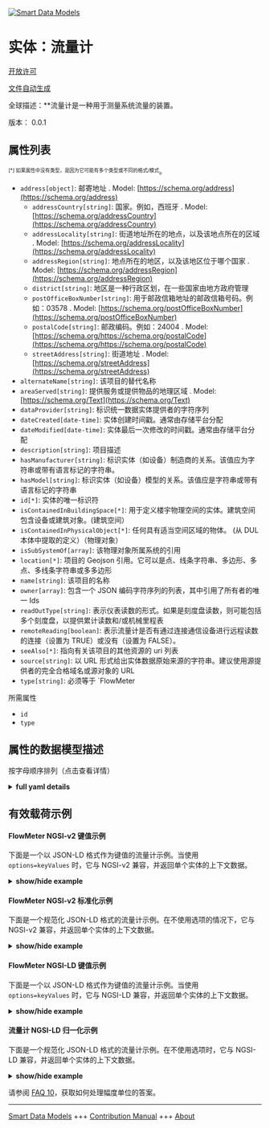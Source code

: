 <!-- 10-Header -->    
[![Smart Data Models](https://smartdatamodels.org/wp-content/uploads/2022/01/SmartDataModels_logo.png "Logo")](https://smartdatamodels.org)    
实体：流量计    
======<!-- /10-Header -->    
<!-- 15-License -->    
[开放许可](https://github.com/smart-data-models//dataModel.S4BLDG/blob/master/FlowMeter/LICENSE.md)    
[文件自动生成](https://docs.google.com/presentation/d/e/2PACX-1vTs-Ng5dIAwkg91oTTUdt8ua7woBXhPnwavZ0FxgR8BsAI_Ek3C5q97Nd94HS8KhP-r_quD4H0fgyt3/pub?start=false&loop=false&delayms=3000#slide=id.gb715ace035_0_60)    
<!-- /15-License -->    
<!-- 20-Description -->    
全球描述：**流量计是一种用于测量系统流量的装置。    
版本： 0.0.1    
<!-- /20-Description -->    
<!-- 30-PropertiesList -->    
## 属性列表    
<sup><sub>[*] 如果属性中没有类型，是因为它可能有多个类型或不同的格式/模式</sub></sup>。    
- `address[object]`: 邮寄地址  . Model: [https://schema.org/address](https://schema.org/address)	- `addressCountry[string]`: 国家。例如，西班牙  . Model: [https://schema.org/addressCountry](https://schema.org/addressCountry)    
	- `addressLocality[string]`: 街道地址所在的地点，以及该地点所在的区域  . Model: [https://schema.org/addressLocality](https://schema.org/addressLocality)    
	- `addressRegion[string]`: 地点所在的地区，以及该地区位于哪个国家  . Model: [https://schema.org/addressRegion](https://schema.org/addressRegion)    
	- `district[string]`: 地区是一种行政区划，在一些国家由地方政府管理      
	- `postOfficeBoxNumber[string]`: 用于邮政信箱地址的邮政信箱号码。例如：03578  . Model: [https://schema.org/postOfficeBoxNumber](https://schema.org/postOfficeBoxNumber)    
	- `postalCode[string]`: 邮政编码。例如：24004  . Model: [https://schema.org/https://schema.org/postalCode](https://schema.org/https://schema.org/postalCode)    
	- `streetAddress[string]`: 街道地址  . Model: [https://schema.org/streetAddress](https://schema.org/streetAddress)    
- `alternateName[string]`: 该项目的替代名称  - `areaServed[string]`: 提供服务或提供物品的地理区域  . Model: [https://schema.org/Text](https://schema.org/Text)- `dataProvider[string]`: 标识统一数据实体提供者的字符序列  - `dateCreated[date-time]`: 实体创建时间戳。通常由存储平台分配  - `dateModified[date-time]`: 实体最后一次修改的时间戳。通常由存储平台分配  - `description[string]`: 项目描述  - `hasManufacturer[string]`: 标识实体（如设备）制造商的关系。该值应为字符串或带有语言标记的字符串。  - `hasModel[string]`: 标识实体（如设备）模型的关系。该值应是字符串或带有语言标记的字符串  - `id[*]`: 实体的唯一标识符  - `isContainedInBuildingSpace[*]`: 用于定义楼宇物理空间的实体。建筑空间包含设备或建筑对象。(建筑空间）  - `isContainedInPhysicalObject[*]`: 任何具有适当空间区域的物体。  (从 DUL 本体中提取的定义）（物理对象）  - `isSubSystemOf[array]`: 该物理对象所属系统的引用  - `location[*]`: 项目的 Geojson 引用。它可以是点、线条字符串、多边形、多点、多线条字符串或多多边形  - `name[string]`: 该项目的名称  - `owner[array]`: 包含一个 JSON 编码字符序列的列表，其中引用了所有者的唯一 Ids  - `readOutType[string]`: 表示仪表读数的形式。如果是刻度盘读数，则可能包括多个刻度盘，以提供累计读数和/或机械里程表  - `remoteReading[boolean]`: 表示流量计是否有通过连接通信设备进行远程读数的连接（设置为 TRUE）或没有（设置为 FALSE）。  - `seeAlso[*]`: 指向有关该项目的其他资源的 uri 列表  - `source[string]`: 以 URL 形式给出实体数据原始来源的字符串。建议使用源提供者的完全合格域名或源对象的 URL  - `type[string]`: 必须等于 `FlowMeter  <!-- /30-PropertiesList -->    
<!-- 35-RequiredProperties -->    
所需属性    
- `id`  - `type`  <!-- /35-RequiredProperties -->    
<!-- 40-RequiredProperties -->    
<!-- /40-RequiredProperties -->    
<!-- 50-DataModelHeader -->    
## 属性的数据模型描述    
按字母顺序排列（点击查看详情）    
<!-- /50-DataModelHeader -->    
<!-- 60-ModelYaml -->    
<details><summary><strong>full yaml details</strong></summary>      
```yaml    
FlowMeter:      
  description: A flow meter is a device that is used to measure the flow rate in a system.      
  properties:      
    address:      
      description: The mailing address      
      properties:      
        addressCountry:      
          description: 'The country. For example, Spain'      
          type: string      
          x-ngsi:      
            model: https://schema.org/addressCountry      
            type: Property      
        addressLocality:      
          description: 'The locality in which the street address is, and which is in the region'      
          type: string      
          x-ngsi:      
            model: https://schema.org/addressLocality      
            type: Property      
        addressRegion:      
          description: 'The region in which the locality is, and which is in the country'      
          type: string      
          x-ngsi:      
            model: https://schema.org/addressRegion      
            type: Property      
        district:      
          description: 'A district is a type of administrative division that, in some countries, is managed by the local government'      
          type: string      
          x-ngsi:      
            type: Property      
        postOfficeBoxNumber:      
          description: 'The post office box number for PO box addresses. For example, 03578'      
          type: string      
          x-ngsi:      
            model: https://schema.org/postOfficeBoxNumber      
            type: Property      
        postalCode:      
          description: 'The postal code. For example, 24004'      
          type: string      
          x-ngsi:      
            model: https://schema.org/https://schema.org/postalCode      
            type: Property      
        streetAddress:      
          description: The street address      
          type: string      
          x-ngsi:      
            model: https://schema.org/streetAddress      
            type: Property      
        streetNr:      
          description: Number identifying a specific property on a public street      
          type: string      
          x-ngsi:      
            type: Property      
      type: object      
      x-ngsi:      
        model: https://schema.org/address      
        type: Property      
    alternateName:      
      description: An alternative name for this item      
      type: string      
      x-ngsi:      
        type: Property      
    areaServed:      
      description: The geographic area where a service or offered item is provided      
      type: string      
      x-ngsi:      
        model: https://schema.org/Text      
        type: Property      
    dataProvider:      
      description: A sequence of characters identifying the provider of the harmonised data entity      
      type: string      
      x-ngsi:      
        type: Property      
    dateCreated:      
      description: Entity creation timestamp. This will usually be allocated by the storage platform      
      format: date-time      
      type: string      
      x-ngsi:      
        type: Property      
    dateModified:      
      description: Timestamp of the last modification of the entity. This will usually be allocated by the storage platform      
      format: date-time      
      type: string      
      x-ngsi:      
        type: Property      
    description:      
      description: A description of this item      
      type: string      
      x-ngsi:      
        type: Property      
    hasManufacturer:      
      description: 'A relationship identifying the manufacturer of an entity (e.g., device). The value is expected to be a string or a string with language tag'      
      type: string      
      x-ngsi:      
        type: Property      
    hasModel:      
      description: 'A relationship identifying the model of an entity (e.g., device). The value is expected to be a string or a string with language tag'      
      type: string      
      x-ngsi:      
        type: Property      
    id:      
      anyOf:      
        - description: Identifier format of any NGSI entity      
          maxLength: 256      
          minLength: 1      
          pattern: ^[\w\-\.\{\}\$\+\*\[\]`|~^@!,:\\]+$      
          type: string      
          x-ngsi:      
            type: Property      
        - description: Identifier format of any NGSI entity      
          format: uri      
          type: string      
          x-ngsi:      
            type: Property      
      description: Unique identifier of the entity      
      x-ngsi:      
        type: Property      
    isContainedInBuildingSpace:      
      anyOf:      
        - description: Identifier format of any NGSI entity      
          maxLength: 256      
          minLength: 1      
          pattern: ^[\w\-\.\{\}\$\+\*\[\]`|~^@!,:\\]+$      
          type: string      
          x-ngsi:      
            type: Property      
        - description: Identifier format of any NGSI entity      
          format: uri      
          type: string      
          x-ngsi:      
            type: Property      
      description: An entity used to define the physical spaces of the building. A building space contains devices or building objects. (BuildingSpace)      
      x-ngsi:      
        type: Property      
    isContainedInPhysicalObject:      
      anyOf:      
        - description: Identifier format of any NGSI entity      
          maxLength: 256      
          minLength: 1      
          pattern: ^[\w\-\.\{\}\$\+\*\[\]`|~^@!,:\\]+$      
          type: string      
          x-ngsi:      
            type: Property      
        - description: Identifier format of any NGSI entity      
          format: uri      
          type: string      
          x-ngsi:      
            type: Property      
      description: Any Object that has a proper space region.  (Definition extracted from DUL ontology) (PhysicalObject)      
      x-ngsi:      
        type: Property      
    isSubSystemOf:      
      description: A reference to a system(s) that this Physical Object is part of      
      items:      
        anyOf:      
          - description: Identifier format of any NGSI entity      
            maxLength: 256      
            minLength: 1      
            pattern: ^[\w\-\.\{\}\$\+\*\[\]`|~^@!,:\\]+$      
            type: string      
            x-ngsi:      
              type: Property      
          - description: Identifier format of any NGSI entity      
            format: uri      
            type: string      
            x-ngsi:      
              type: Property      
        description: Unique identifier of the entity      
        x-ngsi:      
          type: Property      
      type: array      
      x-ngsi:      
        type: Relationship      
    location:      
      description: 'Geojson reference to the item. It can be Point, LineString, Polygon, MultiPoint, MultiLineString or MultiPolygon'      
      oneOf:      
        - description: Geojson reference to the item. Point      
          properties:      
            bbox:      
              items:      
                type: number      
              minItems: 4      
              type: array      
            coordinates:      
              items:      
                type: number      
              minItems: 2      
              type: array      
            type:      
              enum:      
                - Point      
              type: string      
          required:      
            - type      
            - coordinates      
          title: GeoJSON Point      
          type: object      
          x-ngsi:      
            type: GeoProperty      
        - description: Geojson reference to the item. LineString      
          properties:      
            bbox:      
              items:      
                type: number      
              minItems: 4      
              type: array      
            coordinates:      
              items:      
                items:      
                  type: number      
                minItems: 2      
                type: array      
              minItems: 2      
              type: array      
            type:      
              enum:      
                - LineString      
              type: string      
          required:      
            - type      
            - coordinates      
          title: GeoJSON LineString      
          type: object      
          x-ngsi:      
            type: GeoProperty      
        - description: Geojson reference to the item. Polygon      
          properties:      
            bbox:      
              items:      
                type: number      
              minItems: 4      
              type: array      
            coordinates:      
              items:      
                items:      
                  items:      
                    type: number      
                  minItems: 2      
                  type: array      
                minItems: 4      
                type: array      
              type: array      
            type:      
              enum:      
                - Polygon      
              type: string      
          required:      
            - type      
            - coordinates      
          title: GeoJSON Polygon      
          type: object      
          x-ngsi:      
            type: GeoProperty      
        - description: Geojson reference to the item. MultiPoint      
          properties:      
            bbox:      
              items:      
                type: number      
              minItems: 4      
              type: array      
            coordinates:      
              items:      
                items:      
                  type: number      
                minItems: 2      
                type: array      
              type: array      
            type:      
              enum:      
                - MultiPoint      
              type: string      
          required:      
            - type      
            - coordinates      
          title: GeoJSON MultiPoint      
          type: object      
          x-ngsi:      
            type: GeoProperty      
        - description: Geojson reference to the item. MultiLineString      
          properties:      
            bbox:      
              items:      
                type: number      
              minItems: 4      
              type: array      
            coordinates:      
              items:      
                items:      
                  items:      
                    type: number      
                  minItems: 2      
                  type: array      
                minItems: 2      
                type: array      
              type: array      
            type:      
              enum:      
                - MultiLineString      
              type: string      
          required:      
            - type      
            - coordinates      
          title: GeoJSON MultiLineString      
          type: object      
          x-ngsi:      
            type: GeoProperty      
        - description: Geojson reference to the item. MultiLineString      
          properties:      
            bbox:      
              items:      
                type: number      
              minItems: 4      
              type: array      
            coordinates:      
              items:      
                items:      
                  items:      
                    items:      
                      type: number      
                    minItems: 2      
                    type: array      
                  minItems: 4      
                  type: array      
                type: array      
              type: array      
            type:      
              enum:      
                - MultiPolygon      
              type: string      
          required:      
            - type      
            - coordinates      
          title: GeoJSON MultiPolygon      
          type: object      
          x-ngsi:      
            type: GeoProperty      
      x-ngsi:      
        type: GeoProperty      
    name:      
      description: The name of this item      
      type: string      
      x-ngsi:      
        type: Property      
    owner:      
      description: A List containing a JSON encoded sequence of characters referencing the unique Ids of the owner(s)      
      items:      
        anyOf:      
          - description: Identifier format of any NGSI entity      
            maxLength: 256      
            minLength: 1      
            pattern: ^[\w\-\.\{\}\$\+\*\[\]`|~^@!,:\\]+$      
            type: string      
            x-ngsi:      
              type: Property      
          - description: Identifier format of any NGSI entity      
            format: uri      
            type: string      
            x-ngsi:      
              type: Property      
        description: Unique identifier of the entity      
        x-ngsi:      
          type: Property      
      type: array      
      x-ngsi:      
        type: Property      
    readOutType:      
      description: 'Indication of the form that readout from the meter takes. In the case of a dial read out, this may comprise multiple dials that give a cumulative reading and/or a mechanical odometer'      
      type: string      
      x-ngsi:      
        type: Property      
    remoteReading:      
      description: Indicates whether the meter has a connection for remote reading through connection of a communication device (set TRUE) or not (set FALSE)      
      type: boolean      
      x-ngsi:      
        type: Property      
    seeAlso:      
      description: list of uri pointing to additional resources about the item      
      oneOf:      
        - items:      
            format: uri      
            type: string      
          minItems: 1      
          type: array      
        - format: uri      
          type: string      
      x-ngsi:      
        type: Property      
    source:      
      description: 'A sequence of characters giving the original source of the entity data as a URL. Recommended to be the fully qualified domain name of the source provider, or the URL to the source object'      
      type: string      
      x-ngsi:      
        type: Property      
    type:      
      description: It must be equal to `FlowMeter`      
      enum:      
        - FlowMeter      
      type: string      
      x-ngsi:      
        type: Property      
  required:      
    - id      
    - type      
  type: object      
  x-derived-from: "https://saref.etsi.org/saref4bldg/v1.1.2/#s4bldg:FlowMeter"      
  x-disclaimer: 'Redistribution and use in source and binary forms, with or without modification, are permitted  provided that the license conditions are met. Copyleft (c) 2022 Contributors to Smart Data Models Program'      
  x-license-url: https://github.com/smart-data-models/dataModel.S4BLDG/blob/master/FlowMeter/LICENSE.md      
  x-model-schema: https://smart-data-models.github.com/dataModel.SAREF4BLDG/FlowMeter/schema.json      
  x-model-tags: SAREF FlowMeter      
  x-version: 0.0.1      
```    
</details>      
<!-- /60-ModelYaml -->    
<!-- 70-MiddleNotes -->    
<!-- /70-MiddleNotes -->    
<!-- 80-Examples -->    
## 有效载荷示例    
#### FlowMeter NGSI-v2 键值示例    
下面是一个以 JSON-LD 格式作为键值的流量计示例。当使用 `options=keyValues` 时，它与 NGSI-v2 兼容，并返回单个实体的上下文数据。    
<details><summary><strong>show/hide example</strong></summary>      
```json  
{  
  "id": "urn:ngsi-ld:FlowMeter:f1914d35-f81f-4a4f-a4e9-a6ff04daf648",  
  "type": "FlowMeter",  
  "readOutType": "reboot",  
  "remoteReading": true,  
  "isContainedInBuildingSpace": "urn:ngsi-ld:BuildingSpace:134737db-1f4b-4ab8-a01c-4adc10903c37",  
  "isContainedInPhysicalObject": "urn:ngsi-ld:PhysicalObject:578679ba-86dc-4cf5-ab82-3b604d81543b",  
  "isSubSystemOf": [  
    "urn:ngsi-ld:System:efa37678-c954-42b7-88d9-41c05a3f48f2",  
    "urn:ngsi-ld:System:e95e02a5-aae1-4e42-b36f-79940ec5d998",  
    "urn:ngsi-ld:System:0fc941ae-0af9-4143-a381-254b0463b7f0"  
  ],  
  "hasManufacturer": "FlowMeter Company Inc.",  
  "hasModel": "FlowMeter 0.1.2",  
  "dateCreated": "2023-01-25T19:10:21Z",  
  "dateModified": "2023-01-25T23:16:49Z",  
  "source": "Import",  
  "name": "FlowMeter",  
  "alternateName": "FlowMeter type 2",  
  "description": "FlowMeter of limited FlowMeter types",  
  "dataProvider": "IFC file"  
}  
```  
</details>    
#### FlowMeter NGSI-v2 标准化示例    
下面是一个规范化 JSON-LD 格式的流量计示例。在不使用选项的情况下，它与 NGSI-v2 兼容，并返回单个实体的上下文数据。    
<details><summary><strong>show/hide example</strong></summary>      
```json  
{  
  "id": "urn:ngsi-ld:FlowMeter:838aaf6d-ea3e-4ea2-9576-0aec60a2cdfc",  
  "type": "FlowMeter",  
  "readOutType": {  
    "type": "Text",  
    "value": "Steel"  
  },  
  "remoteReading": {  
    "type": "Boolean",  
    "value": false  
  },  
  "isContainedInBuildingSpace": {  
    "type": "Text",  
    "value": "urn:ngsi-ld:BuildingSpace:b93e69ee-2489-44be-bdb7-ee2adf46b639"  
  },  
  "isContainedInPhysicalObject": {  
    "type": "Text",  
    "value": "urn:ngsi-ld:PhysicalObject:bec8d226-aa30-4423-bc21-fb1bf38b1a6f"  
  },  
  "isSubSystemOf": {  
    "type": "StructuredValue",  
    "value": [  
      "urn:ngsi-ld:System:05e001ec-d22d-4338-b271-b23d88f1d447",  
      "urn:ngsi-ld:System:e81ab268-aaf7-4d94-8416-86589d815169",  
      "urn:ngsi-ld:System:7a83e4d7-d5af-4cdd-9549-7f9182ac0ccb"  
    ]  
  },  
  "hasManufacturer": {  
    "type": "Text",  
    "value": "FlowMeter Company Inc."  
  },  
  "hasModel": {  
    "type": "Text",  
    "value": "FlowMeter 0.1.2"  
  },  
  "dateCreated": {  
    "type": "DateTime",  
    "value": "2023-01-26T11:07:19.4425986+01:00"  
  },  
  "dateModified": {  
    "type": "DateTime",  
    "value": "2023-01-25T21:14:20.5601683+01:00"  
  },  
  "source": {  
    "type": "Text",  
    "value": "Import"  
  },  
  "name": {  
    "type": "Text",  
    "value": "FlowMeter"  
  },  
  "alternateName": {  
    "type": "Text",  
    "value": "FlowMeter type 2"  
  },  
  "description": {  
    "type": "Text",  
    "value": "FlowMeter of limited FlowMeter types"  
  },  
  "dataProvider": {  
    "type": "Text",  
    "value": "IFC file"  
  }  
}  
```  
</details>    
#### FlowMeter NGSI-LD 键值示例    
下面是一个以 JSON-LD 格式作为键值的流量计示例。当使用 `options=keyValues` 时，它与 NGSI-LD 兼容，并返回单个实体的上下文数据。    
<details><summary><strong>show/hide example</strong></summary>      
```json  
{  
  "id": "urn:ngsi-ld:FlowMeter:80e2aa80-f309-4039-8a6d-e39445aa1d72",  
  "type": "FlowMeter",  
  "readOutType": "Spain",  
  "remoteReading": false,  
  "isContainedInBuildingSpace": "urn:ngsi-ld:BuildingSpace:a8241df5-decd-47d3-83fb-23ac625a5690",  
  "isContainedInPhysicalObject": "urn:ngsi-ld:PhysicalObject:c6fb3c72-03ea-4973-afbc-63d75c005d24",  
  "isSubSystemOf": [  
    "urn:ngsi-ld:System:7f0a0811-c372-43d3-93a0-2463af245196",  
    "urn:ngsi-ld:System:55220a1b-f36b-4042-9257-2d8d390ac500",  
    "urn:ngsi-ld:System:d38d8eeb-5579-431a-b41a-f3807b340ebd"  
  ],  
  "hasManufacturer": "FlowMeter Company Inc.",  
  "hasModel": "FlowMeter 0.1.2",  
  "dateCreated": "2023-01-26T02:02:47Z",  
  "dateModified": "2023-01-26T06:34:10Z",  
  "source": "Import",  
  "name": "FlowMeter",  
  "alternateName": "FlowMeter type 2",  
  "description": "FlowMeter of limited FlowMeter types",  
  "dataProvider": "IFC file",  
  "@context": [  
    "https://raw.githubusercontent.com/smart-data-models/dataModel.S4BLDG/master/context.jsonld",  
    "https://uri.etsi.org/ngsi-ld/v1/ngsi-ld-core-context.jsonld"  
  ]  
}  
```  
</details>    
#### 流量计 NGSI-LD 归一化示例    
下面是一个规范化 JSON-LD 格式的流量计示例。在不使用选项时，它与 NGSI-LD 兼容，并返回单个实体的上下文数据。    
<details><summary><strong>show/hide example</strong></summary>      
```json  
{  
  "id": "urn:ngsi-ld:FlowMeter:fc7e5dc8-7e06-4327-a444-5b6832467810",  
  "type": "FlowMeter",  
  "readOutType": {  
    "type": "Property",  
    "value": "website"  
  },  
  "remoteReading": {  
    "type": "Property",  
    "value": true  
  },  
  "isContainedInBuildingSpace": {  
    "type": "Relationship",  
    "object": "urn:ngsi-ld:BuildingSpace:9da65e0c-7b0c-4d62-99bc-1cb6926749e4"  
  },  
  "isContainedInPhysicalObject": {  
    "type": "Relationship",  
    "object": "urn:ngsi-ld:PhysicalObject:5199f09c-629d-48ca-9b21-7d3c2800f97f"  
  },  
  "isSubSystemOf": [  
    {  
      "type": "Relationship",  
      "object": "urn:ngsi-ld:System:2b39227b-b691-4558-9d43-3e5f8b7b632e"  
    },  
    {  
      "type": "Relationship",  
      "object": "urn:ngsi-ld:System:35f88756-6caf-44fa-becb-aff4e2b182be"  
    },  
    {  
      "type": "Relationship",  
      "object": "urn:ngsi-ld:System:01dd4075-26b6-4124-a486-0ee36e31dfd1"  
    }  
  ],  
  "hasManufacturer": {  
    "type": "Property",  
    "value": "FlowMeter Company Inc."  
  },  
  "hasModel": {  
    "type": "Property",  
    "value": "FlowMeter 0.1.2"  
  },  
  "dateCreated": {  
    "type": "Property",  
    "value": "2023-01-25T21:08:36Z"  
  },  
  "dateModified": {  
    "type": "Property",  
    "value": "2023-01-25T14:28:39Z"  
  },  
  "source": {  
    "type": "Property",  
    "value": "Import"  
  },  
  "name": {  
    "type": "Property",  
    "value": "FlowMeter"  
  },  
  "alternateName": {  
    "type": "Property",  
    "value": "FlowMeter type 2"  
  },  
  "description": {  
    "type": "Property",  
    "value": "FlowMeter of limited FlowMeter types"  
  },  
  "dataProvider": {  
    "type": "Property",  
    "value": "IFC file"  
  },  
  "@context": [  
    "https://raw.githubusercontent.com/smart-data-models/dataModel.S4BLDG/master/context.jsonld",  
    "https://uri.etsi.org/ngsi-ld/v1/ngsi-ld-core-context.jsonld"  
  ]  
}  
```  
</details><!-- /80-Examples -->    
<!-- 90-FooterNotes -->    
<!-- /90-FooterNotes -->    
<!-- 95-Units -->    
请参阅 [FAQ 10](https://smartdatamodels.org/index.php/faqs/)，获取如何处理幅度单位的答案。    
<!-- /95-Units -->    
<!-- 97-LastFooter -->    
---    
[Smart Data Models](https://smartdatamodels.org) +++ [Contribution Manual](https://bit.ly/contribution_manual) +++ [About](https://bit.ly/Introduction_SDM)<!-- /97-LastFooter -->    
